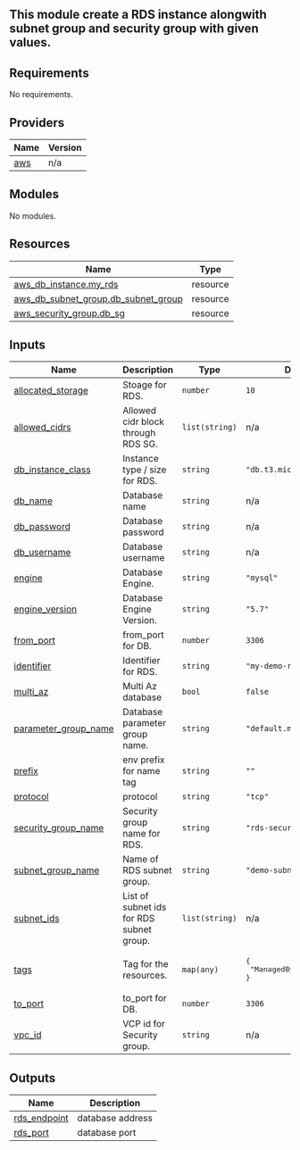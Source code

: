 ## This module create a RDS instance alongwith subnet group and security group with given values.
<!-- BEGIN_TF_DOCS -->
## Requirements

No requirements.

## Providers

| Name | Version |
|------|---------|
| <a name="provider_aws"></a> [aws](#provider\_aws) | n/a |

## Modules

No modules.

## Resources

| Name | Type |
|------|------|
| [aws_db_instance.my_rds](https://registry.terraform.io/providers/hashicorp/aws/latest/docs/resources/db_instance) | resource |
| [aws_db_subnet_group.db_subnet_group](https://registry.terraform.io/providers/hashicorp/aws/latest/docs/resources/db_subnet_group) | resource |
| [aws_security_group.db_sg](https://registry.terraform.io/providers/hashicorp/aws/latest/docs/resources/security_group) | resource |

## Inputs

| Name | Description | Type | Default | Required |
|------|-------------|------|---------|:--------:|
| <a name="input_allocated_storage"></a> [allocated\_storage](#input\_allocated\_storage) | Stoage for RDS. | `number` | `10` | no |
| <a name="input_allowed_cidrs"></a> [allowed\_cidrs](#input\_allowed\_cidrs) | Allowed cidr block through RDS SG. | `list(string)` | n/a | yes |
| <a name="input_db_instance_class"></a> [db\_instance\_class](#input\_db\_instance\_class) | Instance type / size for RDS. | `string` | `"db.t3.micro"` | no |
| <a name="input_db_name"></a> [db\_name](#input\_db\_name) | Database name | `string` | n/a | yes |
| <a name="input_db_password"></a> [db\_password](#input\_db\_password) | Database password | `string` | n/a | yes |
| <a name="input_db_username"></a> [db\_username](#input\_db\_username) | Database username | `string` | n/a | yes |
| <a name="input_engine"></a> [engine](#input\_engine) | Database Engine. | `string` | `"mysql"` | no |
| <a name="input_engine_version"></a> [engine\_version](#input\_engine\_version) | Database Engine Version. | `string` | `"5.7"` | no |
| <a name="input_from_port"></a> [from\_port](#input\_from\_port) | from\_port for DB. | `number` | `3306` | no |
| <a name="input_identifier"></a> [identifier](#input\_identifier) | Identifier for RDS. | `string` | `"my-demo-rds"` | no |
| <a name="input_multi_az"></a> [multi\_az](#input\_multi\_az) | Multi Az database | `bool` | `false` | no |
| <a name="input_parameter_group_name"></a> [parameter\_group\_name](#input\_parameter\_group\_name) | Database parameter group name. | `string` | `"default.mysql5.7"` | no |
| <a name="input_prefix"></a> [prefix](#input\_prefix) | env prefix for name tag | `string` | `""` | no |
| <a name="input_protocol"></a> [protocol](#input\_protocol) | protocol | `string` | `"tcp"` | no |
| <a name="input_security_group_name"></a> [security\_group\_name](#input\_security\_group\_name) | Security group name for RDS. | `string` | `"rds-security-group"` | no |
| <a name="input_subnet_group_name"></a> [subnet\_group\_name](#input\_subnet\_group\_name) | Name of RDS subnet group. | `string` | `"demo-subnet-group"` | no |
| <a name="input_subnet_ids"></a> [subnet\_ids](#input\_subnet\_ids) | List of subnet ids for RDS subnet group. | `list(string)` | n/a | yes |
| <a name="input_tags"></a> [tags](#input\_tags) | Tag for the resources. | `map(any)` | <pre>{<br>  "ManagedBy": "Terraform"<br>}</pre> | no |
| <a name="input_to_port"></a> [to\_port](#input\_to\_port) | to\_port for DB. | `number` | `3306` | no |
| <a name="input_vpc_id"></a> [vpc\_id](#input\_vpc\_id) | VCP id for Security group. | `string` | n/a | yes |

## Outputs

| Name | Description |
|------|-------------|
| <a name="output_rds_endpoint"></a> [rds\_endpoint](#output\_rds\_endpoint) | database address |
| <a name="output_rds_port"></a> [rds\_port](#output\_rds\_port) | database port |
<!-- END_TF_DOCS -->